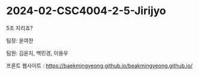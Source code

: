 # 2024-02-CSC4004-2-5-Jirijyo
5조 지리죠?


팀장: 윤여찬

팀원: 김윤지, 백민경, 이용우


프론트 웹사이트 : https://baekmingyeong.github.io/beakmingyeong.github.io/
